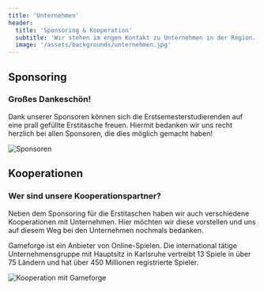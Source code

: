 ```yaml
---
title: 'Unternehmen'
header:
  title: 'Sponsoring & Kooperation'
  subtitle: 'Wir stehen im engen Kontakt zu Unternehmen in der Region.'
  image: '/assets/backgrounds/unternehmen.jpg'
---
```

## Sponsoring

### Großes Dankeschön!

Dank unserer Sponsoren können sich die Erstsemesterstudierenden auf eine prall
gefüllte Erstitasche freuen. Hiermit bedanken wir uns recht herzlich bei allen
Sponsoren, die dies möglich gemacht haben!

![Sponsoren](/images/unternehmen/kooperationspartner.png)

## Kooperationen

<div class="grid grid-cols-2 gap-8">

<span>

### Wer sind unsere Kooperationspartner?

Neben dem Sponsoring für die Erstitaschen haben wir auch verschiedene
Kooperationen mit Unternehmen. Hier möchten wir diese vorstellen und uns auf
diesem Weg bei den Unternehmen nochmals bedanken.

Gameforge ist ein Anbieter von Online-Spielen. Die international tätige
Unternehmensgruppe mit Hauptsitz in Karlsruhe vertreibt 13 Spiele in über 75
Ländern und hat über 450 Millionen registrierte Spieler.

</span>

![Kooperation mit Gameforge](/images/unternehmen/gameforge-logo.png)

</div>
